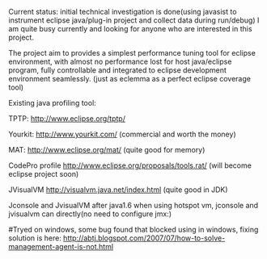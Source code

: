 Current status: initial technical investigation is done(using javasist to instrument eclipse java/plug-in project and collect data during run/debug)
I am quite busy currently and looking for anyone who are interested in this project.

The project aim to provides a simplest performance tuning tool for eclipse environment, with almost no performance lost for host java/eclipse program, fully controllable and  integrated to eclipse development environment seamlessly. (just as eclemma as a perfect eclipse coverage tool)

Existing java profiling tool:

TPTP: http://www.eclipse.org/tptp/

Yourkit: http://www.yourkit.com/    (commercial and worth the money)

MAT: http://www.eclipse.org/mat/  (quite good for memory)

CodePro profile http://www.eclipse.org/proposals/tools.rat/   (will become eclipse project soon)

JVisualVM http://visualvm.java.net/index.html  (quite good in JDK)

Jconsole and JvisualVM
after java1.6 when using hotspot vm, jconsole and jvisualvm can directly(no need to configure jmx:)

#Tryed on windows, some bug found that blocked using in windows, fixing solution is here:
http://abtj.blogspot.com/2007/07/how-to-solve-management-agent-is-not.html







